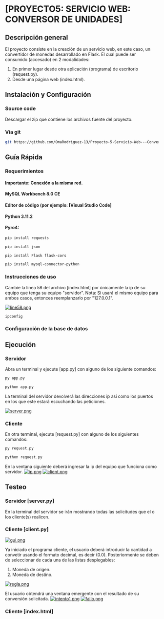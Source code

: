 # [PROYECTO5: SERVICIO WEB: CONVERSOR DE UNIDADES]

## Descripción general

El proyecto consiste en la creación de un servicio web, en este caso, un convertidor de monedas desarrollado en Flask. El cual puede ser consumido (accesado) en 2 modalidades:
1. En primer lugar desde otra aplicación (programa) de escritorio (request.py).
2. Desde una página web (index.html).

## Instalación y Configuración

### Source code

Descargar el zip que contiene los archivos fuente del proyecto.

### Vía git 

```bash
git https://github.com/OmaRodriguez-13/Proyecto-5-Servicio-Web---ConvertidorMonedas
```

## Guía Rápida

### Requerimientos

#### **Importante: Conexión a la misma red.**
#### MySQL Workbench 8.0 CE
#### Editor de código (por ejemplo: [Visual Studio Code]
#### Python 3.11.2
#### Pyro4:

```bash
pip install requests
```

```bash
pip install json
```

```bash
pip install Flask flask-cors
```

```bash
pip install mysql-connector-python
```

### Instrucciones de uso

Cambie la linea 58 del archivo [index.html] por únicamente la ip de su equipo que tenga su equipo "servidor".
Nota: Si usará el mismo equipo para ambos casos, entonces reemplanzarlo por "127.0.0.1".

[![line58.png](https://i.postimg.cc/TPsVJVM5/line58.png)](https://postimg.cc/QBpKXWMj)

```bash
ipconfig
```

### Configuración de la base de datos


## Ejecución

### Servidor

Abra un terminal y ejecute [app.py] con alguno de los siguiente comandos:

```bash
py app.py
```

```bash
python app.py
```

La terminal del servidor devolverá las direcciones ip así como los puertos en los que este estará escuchando las peticiones.

[![server.png](https://i.postimg.cc/0QMJWNVx/server.png)](https://postimg.cc/TLxwhT8H)

### Cliente

En otra terminal, ejecute [request.py] con alguno de los siguientes comandos:

```bash
py request.py
```

```bash
python request.py
```

En la ventana siguiente deberá ingresar la ip del equipo que funciona como servidor.
[![ip.png](https://i.postimg.cc/CK9SJknZ/ip.png)](https://postimg.cc/cK7pLKmZ)
[![client.png](https://i.postimg.cc/j5TksSGg/client.png)](https://postimg.cc/67Hhct6n)

## Testeo

### Servidor [server.py]

En la terminal del servidor se irán mostrando todas las solicitudes que el o los cliente(s) realicen.



### Cliente [client.py]
[![gui.png](https://i.postimg.cc/7YXwGfD2/gui.png)](https://postimg.cc/SJXwHQnS)

Ya iniciado el programa cliente, el usuario deberá introducir la cantidad a convetir usando el formato decimal, es decir (0.0). 
Posteriormente se deben de seleccionar de cada una de las listas desplegables:

1. Moneda de origen.
2. Moneda de destino.

[![regla.png](https://i.postimg.cc/DfXSXQYb/regla.png)](https://postimg.cc/kD7MrSCn)

El usuario obtendrá una ventana emergente con el resultado de su conversión solicitada.
[![intento1.png](https://i.postimg.cc/T34x0FK2/intento1.png)](https://postimg.cc/MnVgKs0g)
[![fallo.png](https://i.postimg.cc/fTHQWpj7/fallo.png)](https://postimg.cc/JGB2PTFt)

### Cliente [index.html]
